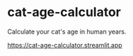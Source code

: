 # cat-age-calculator

Calculate your cat's age in human years.

https://cat-age-calculator.streamlit.app
